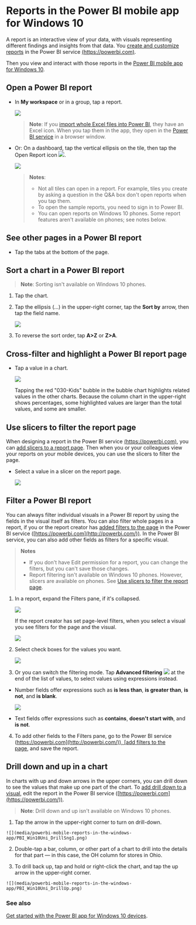 <properties 
   pageTitle="Reports in the Power BI mobile app for Windows 10"
   description="Reports in the Power BI mobile app for Windows 10"
   services="powerbi" 
   documentationCenter="" 
   authors="maggiesMSFT" 
   manager="mblythe" 
   editor=""
   tags=""/>
 
<tags
   ms.service="powerbi"
   ms.devlang="NA"
   ms.topic="article"
   ms.tgt_pltfrm="NA"
   ms.workload="powerbi"
   ms.date="02/23/2016"
   ms.author="maggies"/>
# Reports in the Power BI mobile app for Windows 10

A report is an interactive view of your data, with visuals representing different findings and insights from that data. You [create and customize reports](powerbi-service-create-a-new-report.md) in the Power BI service [(https://powerbi.com)](https://powerbi.com).

Then you view and interact with those reports in the [Power BI mobile app for Windows 10](powerbi-mobile-win10phone-app-get-started.md).

## Open a Power BI report

-   In **My workspace** or in a group, tap a report.

    ![](media/powerbi-mobile-reports-in-the-windows-app/PBI_Win10Uni_ReptHome.png)

    >**Note**: If you [import whole Excel files into Power BI](powerbi-bring-in-whole-excel-files.md), they have an Excel icon. When you tap them in the app, they open in the [Power BI service](https://powerbi.com) in a browser window.

-   Or: On a dashboard, tap the vertical ellipsis on the tile, then tap the Open Report icon ![](media/powerbi-mobile-reports-in-the-windows-app/PBI_Win10app_OpenRptIcon.png).

    ![](media/powerbi-mobile-reports-in-the-windows-app/pbi_win10ph_tileellips.png)

    >**Notes**:   
    >
    >-   Not all tiles can open in a report. For example, tiles you create by asking a question in the Q&A box don't open reports when you tap them.   
	>-  To open the sample reports, you need to sign in to Power BI. 
	>-  You can open reports on Windows 10 phones. Some report features aren't available on phones; see notes below. 

## See other pages in a Power BI report

-   Tap the tabs at the bottom of the page. 

## Sort a chart in a Power BI report

>**Note**: Sorting isn't available on Windows 10 phones.

1.  Tap the chart. 

2.  Tap the ellipsis (...) in the upper-right corner, tap the **Sort by** arrow, then tap the field name.

    ![](media/powerbi-mobile-reports-in-the-windows-app/PBI_Win10Uni_Sort.png)

3.  To reverse the sort order, tap **A\>Z** or **Z\>A**. 

## Cross-filter and highlight a Power BI report page

-   Tap a value in a chart.

    ![](media/powerbi-mobile-reports-in-the-windows-app/PBI_Win10Uni_XFltrRptSm.png)

    Tapping the red "030-Kids" bubble in the bubble chart highlights related values in the other charts. Because the column chart in the upper-right shows percentages, some highlighted values are larger than the total values, and some are smaller. 

## Use slicers to filter the report page

When designing a report in the Power BI service [(https://powerbi.com)](https://powerbi.com), you can [add slicers to a report page](powerbi-service-tutorial-slicers.md). Then when you or your colleagues view your reports on your mobile devices, you can use the slicers to filter the page.

-   Select a value in a slicer on the report page.

    ![](media/powerbi-mobile-reports-in-the-windows-app/pbi_win10_slicer.png)

## Filter a Power BI report

You can always filter individual visuals in a Power BI report by using the fields in the visual itself as filters. You can also filter whole pages in a report, if you or the report creator has [added filters to the page](powerbi-service-add-a-filter-to-a-report.md) in the Power BI service ([https://powerbi.com](http://powerbi.com/)). In the Power BI service, you can also add other fields as filters for a specific visual. 

> **Notes**  
> 
> - If you don't have Edit permission for a report, you can change the filters, but you can't save those changes. 
> - Report filtering isn't available on Windows 10 phones. However, slicers are available on phones. See [Use slicers to filter the report page](powerbi-mobile-reports-in-the-windows-app.md#use-slicers-to-filter-the-report-page).

1. In a report, expand the Filters pane, if it's collapsed.

    ![](media/powerbi-mobile-reports-in-the-windows-app/PBI_WinAppCollapsFilter.png)

    If the report creator has set page-level filters, when you select a visual you see filters for the page and the visual.

    ![](media/powerbi-mobile-reports-in-the-windows-app/PBI_WinApp_PgVizFilter.png)

2. Select check boxes for the values you want.

    ![](media/powerbi-mobile-reports-in-the-windows-app/PBI_WinApp_PageFilter.png)

3. Or you can switch the filtering mode. Tap **Advanced filtering** ![](media/powerbi-mobile-reports-in-the-windows-app/PBI_WinAppAdvFilter.png) at the end of the list of values, to select values using expressions instead.

 -   Number fields offer expressions such as **is less than**, **is greater than**, **is not**, and **is blank**.

        ![](media/powerbi-mobile-reports-in-the-windows-app/PBI_WinAppAdvFilterOptions.png)

 -   Text fields offer expressions such as **contains**, **doesn't start with**, and **is not**.

4.  To add other fields to the Filters pane, go to the Power BI service ([https://powerbi.com](http://powerbi.com/)), [add filters to the page](powerbi-service-add-a-filter-to-a-report.md), and save the report.

## Drill down and up in a chart

In charts with up and down arrows in the upper corners, you can drill down to see the values that make up one part of the chart. To [add drill down to a visual](powerbi-service-drill-down-in-a-visualization.md), edit the report in the Power BI service ([https://powerbi.com](https://powerbi.com/)).

>**Note**: Drill down and up isn't available on Windows 10 phones.

1.   Tap the arrow in the upper-right corner to turn on drill-down.
   
    ![](media/powerbi-mobile-reports-in-the-windows-app/PBI_Win10Uni_DrillSng1.png)

2.   Double-tap a bar, column, or other part of a chart to drill into the details for that part — in this case, the OH column for stores in Ohio.

3.   To drill back up, tap and hold or right-click the chart, and tap the up arrow in the upper-right corner.

    ![](media/powerbi-mobile-reports-in-the-windows-app/PBI_Win10Uni_DrillUp.png)

### See also

[Get started with the Power BI app for Windows 10 devices](powerbi-service-windows-app-get-started.md).

